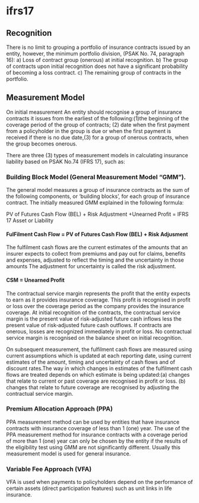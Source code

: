 # ifrs17

## Recognition
There is no limit to grouping a portfolio of insurance contracts issued by an entity, however, the minimum portfolio division,
(PSAK No. 74, paragraph 16):
a) Loss of contract group (onerous) at initial recognition.
b) The group of contracts upon initial recognition does not have a significant
probability of becoming a loss contract.
c) The remaining group of contracts in the portfolio.

## Measurement Model
On initial measurement An entity should recognise a group of insurance contracts it issues from the earliest of the following:(1)the beginning of the coverage period of the group of contracts; (2) date when the first payment from a policyholder in the group is due or when the first payment is received if there is no due date,(3) for a group of onerous contracts, when the group becomes onerous.

There are three (3) types of measurement models in calculating insurance liability based on PSAK No.74 (IFRS 17), such as:

### Building Block Model (General Measurement Model “GMM”).
The general model measures a group of insurance contracts as the sum of the  following components, or ‘building blocks’, for each group of insurance contract. The initially measured GMM explained in the following formula:

PV of Futures Cash Flow (BEL) + Risk Adjustment +Unearned Profit = IFRS 17 Asset or Liability

#### FulFilment Cash Flow = PV of Futures Cash Flow (BEL) + Risk Adjusment
The fulfilment cash flows are the current estimates of the amounts that an insurer expects to collect from premiums and pay out for claims, benefits and expenses, adjusted to reflect the timing and the uncertainty in those amounts The adjustment
for uncertainty is called the risk adjustment.

#### CSM = Unearned Profit
The contractual service margin represents the profit that the entity expects to earn as it provides insurance coverage. This profit is recognised in profit or loss over the coverage period as the company provides the insurance coverage.
At initial recognition of the contracts, the contractual service margin is the present value of risk-adjusted future cash inflows less the present value of risk‑adjusted future cash outflows. If contracts are onerous, losses are recognized immediately in profit or loss. No contractual service margin is recognised on the balance sheet on initial recognition.

On subsequent measurement, the fulfilment cash flows are measured using current assumptions which is updated at each reporting date, using current estimates of the amount, timing and uncertainty of cash flows and of discount rates.The way in
which changes in estimates of the fulfilment cash flows are treated depends on which estimate is being updated:(a) changes that relate to current or past coverage are recognised in profit or loss. (b) changes that relate to future coverage are
recognised by adjusting the contractual service margin.

### Premium Allocation Approach (PPA)
PPA measurement method can be used by entities that have insurance contracts with insurance coverage of less than 1 (one) year. The use of the PPA measurement method for insurance contracts with a coverage period of more than 1 (one) year
can only be chosen by the entity if the results of the eligibility test using GMM are not significantly different. Usually this measurement model is used for general insurance.

### Variable Fee Approach (VFA)
VFA is used when payments to policyholders depend on the performance of certain assets (direct participation features) such as unit links in life insurance.







